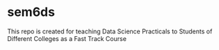 # sem6ds

This repo is created for teaching Data Science Practicals to Students of Different Colleges as a Fast Track Course
